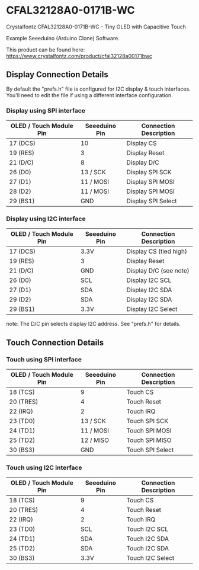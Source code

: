 # CFAL32128A0-0171B-WC
Crystalfontz CFAL32128A0-0171B-WC - Tiny OLED with Capacitive Touch

Example Seeeduino (Arduino Clone) Software.

This product can be found here:
https://www.crystalfontz.com/product/cfal32128a00171bwc

## Display Connection Details

By default the "prefs.h" file is configured for I2C display & touch interfaces.
You'll need to edit the file if using a different interface configuration.

### Display using SPI interface
| OLED / Touch Module Pin | Seeeduino Pin | Connection Description |
|-------------------------|---------------|------------------------|
| 17 (DCS)                | 10            | Display CS             |
| 19 (RES)                | 3             | Display Reset          |
| 21 (D/C)                | 8             | Display D/C            |
| 26 (D0)                 | 13 / SCK      | Display SPI SCK        |
| 27 (D1)                 | 11 / MOSI     | Display SPI MOSI       |
| 28 (D2)                 | 11 / MOSI     | Display SPI MOSI       |
| 29 (BS1)                | GND           | Display SPI Select     |

### Display using I2C interface
| OLED / Touch Module Pin | Seeeduino Pin | Connection Description |
|-------------------------|---------------|------------------------|
| 17 (DCS)                | 3.3V          | Display CS (tied high) |
| 19 (RES)                | 3             | Display Reset          |
| 21 (D/C)                | GND           | Display D/C (see note) |
| 26 (D0)                 | SCL           | Display I2C SCL        |
| 27 (D1)                 | SDA           | Display I2C SDA        |
| 29 (D2)                 | SDA           | Display I2C SDA        |
| 29 (BS1)                | 3.3V          | Display I2C Select     |

note: The D/C pin selects display I2C address. See "prefs.h" for details.

## Touch Connection Details
### Touch using SPI interface
| OLED / Touch Module Pin | Seeeduino Pin | Connection Description |
|-------------------------|---------------|------------------------|
| 18 (TCS)                | 9             | Touch CS               |
| 20 (TRES)               | 4             | Touch Reset            |
| 22 (IRQ)                | 2             | Touch IRQ              |
| 23 (TD0)                | 13 / SCK      | Touch SPI SCK          |
| 24 (TD1)                | 11 / MOSI     | Touch SPI MOSI         |
| 25 (TD2)                | 12 / MISO     | Touch SPI MISO         |
| 30 (BS3)                | GND           | Touch SPI Select       |

### Touch using I2C interface
| OLED / Touch Module Pin | Seeeduino Pin | Connection Description |
|-------------------------|---------------|------------------------|
| 18 (TCS)                | 9             | Touch CS               |
| 20 (TRES)               | 4             | Touch Reset            |
| 22 (IRQ)                | 2             | Touch IRQ              |
| 23 (TD0)                | SCL           | Touch I2C SCL          |
| 24 (TD1)                | SDA           | Touch I2C SDA          |
| 25 (TD2)                | SDA           | Touch I2C SDA          |
| 30 (BS3)                | 3.3V          | Touch I2C Select       |
